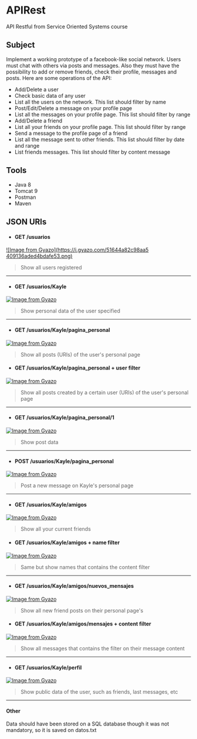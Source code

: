 # APIRest
API Restful from Service Oriented Systems course

## Subject
Implement a working prototype of a facebook-like social network. Users must chat with others via posts and messages. Also they must have the possibility to add or remove friends, check their profile, messages and posts. Here are some operations of the API:

- Add/Delete a user
- Check basic data of any user
- List all the users on the network. This list should filter by name
- Post/Edit/Delete a message on your profile page
- List all the messages on your profile page. This list should filter by range
- Add/Delete a friend
- List all your friends on your profile page. This list should filter by range
- Send a message to the profile page of a friend
- List all the message sent to other friends. This list should filter by date and range
- List friends messages. This list should filter by content message

## Tools 
- Java 8
- Tomcat 9
- Postman
- Maven 

## JSON URIs
* #### GET /usuarios
[![Image from Gyazo](https://i.gyazo.com/51644a82c98aa5
409136aded4bdafe53.png)](https://gyazo.com/51644a82c98aa5409136aded4bdafe53)

> Show all users registered

---
* #### GET /usuarios/Kayle
[![Image from Gyazo](https://i.gyazo.com/5e9195ff6a42a6f30662b83b9d75f2ca.png)](https://gyazo.com/5e9195ff6a42a6f30662b83b9d75f2ca)

> Show personal data of the user specified

---
* #### GET /usuarios/Kayle/pagina_personal
[![Image from Gyazo](https://i.gyazo.com/b466e3a821b10f70e51e02d086089ee3.png)](https://gyazo.com/b466e3a821b10f70e51e02d086089ee3)

> Show all posts (URIs) of the user's personal page

* #### GET /usuarios/Kayle/pagina_personal + user filter
[![Image from Gyazo](https://i.gyazo.com/4e7c168e998378a4a11a3e163693fb3e.png)](https://gyazo.com/4e7c168e998378a4a11a3e163693fb3e)

> Show all posts created by a certain user (URIs) of the user's personal page 

----
* #### GET /usuarios/Kayle/pagina_personal/1
[![Image from Gyazo](https://i.gyazo.com/473cacf325008674f3160dab551df8ca.png)](https://gyazo.com/473cacf325008674f3160dab551df8ca)

> Show post data

---
* #### POST /usuarios/Kayle/pagina_personal
[![Image from Gyazo](https://i.gyazo.com/9ee6e585dff3a1d4294181a286ffa84c.png)](https://gyazo.com/9ee6e585dff3a1d4294181a286ffa84c)

> Post a new message on Kayle's personal page

----
* #### GET /usuarios/Kayle/amigos
[![Image from Gyazo](https://i.gyazo.com/caffac2bf757551b9fdeb265c5f9c842.png)](https://gyazo.com/caffac2bf757551b9fdeb265c5f9c842)

> Show all your current friends

* #### GET /usuarios/Kayle/amigos + name filter
[![Image from Gyazo](https://i.gyazo.com/58a65dc72039015b437e3192215a7eb5.png)](https://gyazo.com/58a65dc72039015b437e3192215a7eb5)

> Same but show names that contains the content filter

----
* #### GET /usuarios/Kayle/amigos/nuevos_mensajes
[![Image from Gyazo](https://i.gyazo.com/fb5f3f85a31fc3e10667bc16dd65c937.png)](https://gyazo.com/fb5f3f85a31fc3e10667bc16dd65c937)

> Show all new friend posts on their personal page's

* #### GET /usuarios/Kayle/amigos/mensajes + content filter
[![Image from Gyazo](https://i.gyazo.com/3eee13bc73ad1f227188f8c98a73ff30.png)](https://gyazo.com/3eee13bc73ad1f227188f8c98a73ff30)

> Show all messages that contains the filter on their message content

----
* #### GET /usuarios/Kayle/perfil
[![Image from Gyazo](https://i.gyazo.com/b34ff18eca9ad55c75be9780c818c3f7.png)](https://gyazo.com/b34ff18eca9ad55c75be9780c818c3f7)

> Show public data of the user, such as friends, last messages, etc

---
#### Other
Data should have been stored on a SQL database though it was not mandatory, so it is saved on datos.txt  
